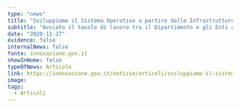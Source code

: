 ```yaml
---
type: "news"
title: "Sviluppiamo il Sistema Operativo a partire dalle Infrastrutture Digitali"
subtitle: "Avviato il tavolo di lavoro tra il Dipartimento e gli Enti centrali dello Stato proprietari di infrastrutture digitali."
date: "2020-11-27"
evidence: false
internalNews: false
fonte: innovazione.gov.it
showInHome: false
typeOfNews: Articolo
link: https://innovazione.gov.it/notizie/articoli/sviluppiamo-il-sistema-operativo-a-partire-dalle-infrastrutture-digitali/
image:
tags:
  - Articoli
---
```

